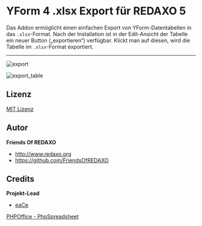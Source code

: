 # YForm 4 .xlsx Export für REDAXO 5

Das Addon ermöglicht einen einfachen Export von YForm-Datentabellen in das `.xlsx`-Format. Nach der Installation ist in der Edit-Ansicht der Tabelle ein neuer Button („exportieren“) verfügbar. Klickt man auf diesen, wird die Tabelle im `.xlsx`-Format exportiert.

---

![export](https://user-images.githubusercontent.com/2708231/168288087-7605445b-9e56-4afa-8c36-5c704ff07a80.png)

![export_table](https://user-images.githubusercontent.com/2708231/168288099-bcb83900-b095-46b9-9406-9f8dffdfdfe8.png)

## Lizenz

[MIT Lizenz](LICENSE)

## Autor

**Friends Of REDAXO**

* http://www.redaxo.org
* https://github.com/FriendsOfREDAXO


## Credits

**Projekt-Lead**
* [eaCe](https://github.com/eaCe)


[PHPOffice - PhpSpreadsheet](https://github.com/PHPOffice/phpspreadsheet/)
